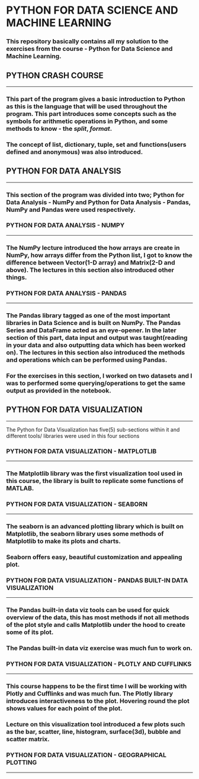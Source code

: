# **PYTHON FOR DATA SCIENCE AND MACHINE LEARNING**

### This repository basically contains all my solution to the exercises from the course - Python for Data Science and Machine Learning.

## **PYTHON CRASH COURSE**

___

### This part of the program gives a basic introduction to Python as this is the language that will be used throughout the program. This part introduces some concepts such as the symbols for arithmetic operations in Python, and some methods to know - the _split_, _format_.

### The concept of list, dictionary, tuple, set and functions(users defined and anonymous) was also introduced.


## **PYTHON FOR DATA ANALYSIS**

___

### This section of the program was divided into two; Python for Data Analysis - NumPy and Python for Data Analysis - Pandas, NumPy and Pandas were used respectively.

### **PYTHON FOR DATA ANALYSIS - NUMPY**

___

### The NumPy lecture introduced the how arrays are create in NumPy, how arrays differ from the Python list, I got to know the difference between Vector(1-D array) and Matrix(2-D and above). The lectures in this section also introduced other things.

### **PYTHON FOR DATA ANALYSIS - PANDAS**

___

### The Pandas library tagged as one of the most important libraries in Data Science and is built on NumPy. The Pandas Series and DataFrame acted as an eye-opener. In the later section of this part, data input and output was taught(reading in your data and also outputting data which has been worked on). The lectures in this section also introduced the methods and operations which can be performed using Pandas.

### For the exercises in this section, I worked on two datasets and I was to performed some querying/operations to get the same output as provided in the notebook.

## **PYTHON FOR DATA VISUALIZATION**
___

The Python for Data Visualization has five(5) sub-sections within it and different tools/ libraries were used in this four sections

### **PYTHON FOR DATA VISUALIZATION - MATPLOTLIB**

___

### The Matplotlib library was the first visualization tool used in this course, the library is built to replicate some functions of MATLAB.

### **PYTHON FOR DATA VISUALIZATION - SEABORN**

___

### The seaborn is an advanced plotting library which is built on Matplotlib, the seaborn library uses some methods of Matplotlib to make its plots and charts. 

### Seaborn offers easy, beautiful customization and appealing plot.

### **PYTHON FOR DATA VISUALIZATION - PANDAS BUILT-IN DATA VISUALIZATION**

___

### The Pandas built-in data viz tools can be used for quick overview of the data, this has most methods if not all methods of the plot style and calls Matplotlib under the hood to create some of its plot.

### The Pandas built-in data viz exercise was much fun to work on.

### **PYTHON FOR DATA VISUALIZATION - PLOTLY AND CUFFLINKS**

___

### This course happens to be the first time I will be working with Plotly and Cufflinks and was much fun. The Plotly library introduces interactiveness to the plot. Hovering round the plot shows values for each point of the plot. 

### Lecture on this visualization tool introduced a few plots such as the bar, scatter, line, histogram, surface(3d), bubble and scatter matrix.

### **PYTHON FOR DATA VISUALIZATION - GEOGRAPHICAL PLOTTING**

___
